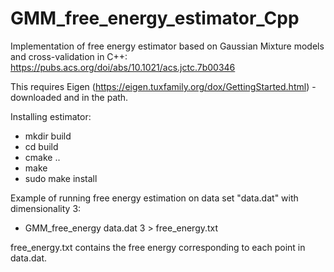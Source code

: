 # GMM_free_energy_estimator_Cpp

Implementation of free energy estimator based on Gaussian Mixture models and cross-validation in C++:
https://pubs.acs.org/doi/abs/10.1021/acs.jctc.7b00346

This requires Eigen (https://eigen.tuxfamily.org/dox/GettingStarted.html) - downloaded and in the path.

Installing estimator:
- mkdir build
- cd build
- cmake ..
- make
- sudo make install

Example of running free energy estimation on data set "data.dat" with dimensionality 3:
- GMM_free_energy data.dat 3 > free_energy.txt

free_energy.txt contains the free energy corresponding to each point in data.dat.
